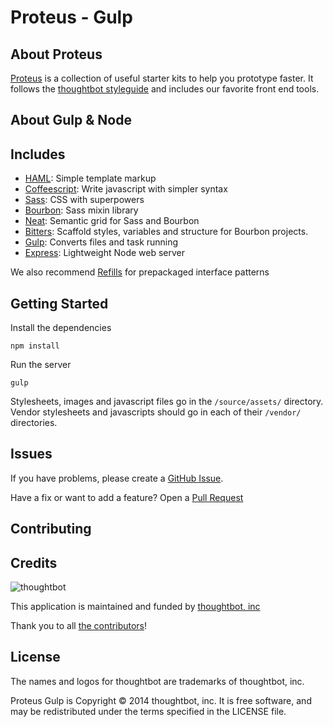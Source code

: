 # Proteus - Gulp

## About Proteus
[Proteus](http://github.com/thoughtbot/proteus) is a collection of useful
starter kits to help you prototype faster. It follows the
[thoughtbot styleguide](https://github.com/thoughtbot/guides) and includes our
favorite front end tools.

About Gulp & Node
---------------


Includes
--------
* [HAML](http://haml.info):
  Simple template markup
* [Coffeescript](http://coffeescript.org):
  Write javascript with simpler syntax
* [Sass](http://sass-lang.com):
  CSS with superpowers
* [Bourbon](http://bourbon.io):
  Sass mixin library
* [Neat](http://neat.bourbon.io):
  Semantic grid for Sass and Bourbon
* [Bitters](http://bitters.bourbon.io):
  Scaffold styles, variables and structure for Bourbon projects.
* [Gulp](http://gulpjs.com): Converts files and task running
* [Express](http://expressjs.com): Lightweight Node web server

We also recommend [Refills](http://refills.bourbon.io/) for prepackaged interface patterns

Getting Started
---------------
Install the dependencies
```
npm install
```

Run the server
```
gulp
```

Stylesheets, images and javascript files go in the `/source/assets/` directory.
Vendor stylesheets and javascripts should go in each of their `/vendor/` directories.

Issues
------

If you have problems, please create a
[GitHub Issue](https://github.com/thoughtbot/proteus-gulp/issues).

Have a fix or want to add a feature? Open a
[Pull Request](https://github.com/thoughtbot/proteus-gulp/pulls)

Contributing
------------


Credits
-------

![thoughtbot](http://thoughtbot.com/logo.png)

This application is maintained and funded by [thoughtbot, inc](http://thoughtbot.com/community)

Thank you to all [the contributors](https://github.com/thoughtbot/proteus-middleman/contributors)!

License
-------

The names and logos for thoughtbot are trademarks of thoughtbot, inc.

Proteus Gulp is Copyright © 2014 thoughtbot, inc. It is free software, and may be
redistributed under the terms specified in the LICENSE file.
